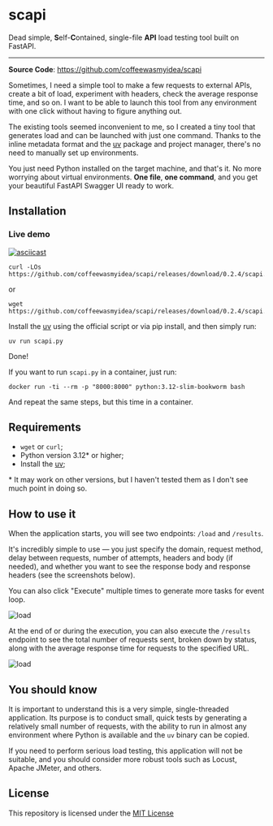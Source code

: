 
# scapi

Dead simple, **S**elf-**C**ontained, single-file **API** load testing tool built
on FastAPI.

---
**Source Code**: <a href="https://github.com/coffeewasmyidea/scapi"
target="_blank">https://github.com/coffeewasmyidea/scapi</a>

Sometimes, I need a simple tool to make a few requests to external APIs, create
a bit of load, experiment with headers, check the average response time, and so
on. I want to be able to launch this tool from any environment with one click
without having to figure anything out.

The existing tools seemed inconvenient to me, so I created a tiny tool that
generates load and can be launched with just one command. Thanks to the inline
metadata format and the [uv](https://github.com/astral-sh/uv) package and
project manager, there's no need to manually set up environments.

You just need Python installed on the target machine, and that's it. No more
worrying about virtual environments. **One file**, **one command**, and you get
your beautiful FastAPI Swagger UI ready to work.

## Installation

### Live demo

[![asciicast](https://asciinema.org/a/686996.svg)](https://asciinema.org/a/686996)


```shell
curl -LOs https://github.com/coffeewasmyidea/scapi/releases/download/0.2.4/scapi.py
```
or
```shell
wget https://github.com/coffeewasmyidea/scapi/releases/download/0.2.4/scapi.py
```

Install the [uv](https://docs.astral.sh/uv/getting-started/installation/) using
the official script or via pip install, and then simply run:

```shell
uv run scapi.py
```

Done!

If you want to run `scapi.py` in a container, just run:

```
docker run -ti --rm -p "8000:8000" python:3.12-slim-bookworm bash
```

And repeat the same steps, but this time in a container.

## Requirements
+ `wget` or `curl`;
+ Python version 3.12* or higher;
+ Install the [uv](https://docs.astral.sh/uv/getting-started/installation/);

\* It may work on other versions, but I haven't tested them as I don't see much
point in doing so.

## How to use it

When the application starts, you will see two endpoints: `/load` and `/results`.

It's incredibly simple to use — you just specify the domain, request method,
delay between requests, number of attempts, headers and body (if needed), and
whether you want to see the response body and response headers (see the
screenshots below).

You can also click "Execute" multiple times to generate more tasks for event
loop.

![load](images/load.png)

At the end of or during the execution, you can also execute the
`/results` endpoint to see the total number of requests sent, broken down by
status, along with the average response time for requests to the specified URL.

![load](images/results.png)

## You should know

It is important to understand this is a very simple, single-threaded
application. Its purpose is to conduct small, quick tests by generating a
relatively small number of requests, with the ability to run in almost any
environment where Python is available and the `uv` binary can be copied.

If you need to perform serious load testing, this application will not be
suitable, and you should consider more robust tools such as Locust, Apache
JMeter, and others.

## License

This repository is licensed under the [MIT
License](https://github.com/coffeewasmyidea/scapi/blob/main/LICENSE)
